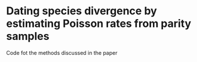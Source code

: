 # Dating species divergence by estimating Poisson rates from parity samples
Code fot the methods discussed in the paper
